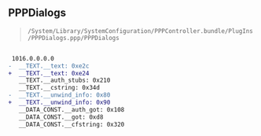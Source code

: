 ## PPPDialogs

> `/System/Library/SystemConfiguration/PPPController.bundle/PlugIns/PPPDialogs.ppp/PPPDialogs`

```diff

 1016.0.0.0.0
-  __TEXT.__text: 0xe2c
+  __TEXT.__text: 0xe24
   __TEXT.__auth_stubs: 0x210
   __TEXT.__cstring: 0x34d
-  __TEXT.__unwind_info: 0x80
+  __TEXT.__unwind_info: 0x90
   __DATA_CONST.__auth_got: 0x108
   __DATA_CONST.__got: 0xd8
   __DATA_CONST.__cfstring: 0x320

```
